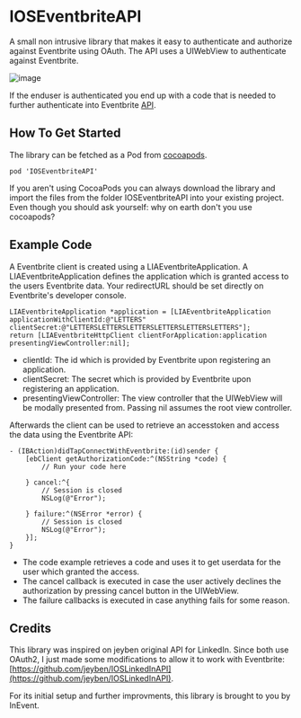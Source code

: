 IOSEventbriteAPI
==============

A small non intrusive library that makes it easy to authenticate and authorize against Eventbrite using OAuth.
The API uses a UIWebView to authenticate against Eventbrite.

![image](signIn.png)

If the enduser is authenticated you end up with a code that is needed to further authenticate into Eventbrite [API](https://www.eventbrite.com/developer/v3/reference/authentication/).

How To Get Started
------------------
The library can be fetched as a Pod from [cocoapods](http://cocoapods.org/?q=ioseventbriteapi).

```
pod 'IOSEventbriteAPI'
```

If you aren't using CocoaPods you can always download the library and import the files from the folder IOSEventbriteAPI into your existing project. Even though you should ask yourself: why on earth don't you use cocoapods?

Example Code
------------

A Eventbrite client is created using a LIAEventbriteApplication. A LIAEventbriteApplication defines the application which is granted access to the users Eventbrite data. Your redirectURL should be set directly on Eventbrite's developer console.

```
LIAEventbriteApplication *application = [LIAEventbriteApplication applicationWithClientId:@"LETTERS" clientSecret:@"LETTERSLETTERSLETTERSLETTERSLETTERSLETTERS"];
return [LIAEventbriteHttpClient clientForApplication:application presentingViewController:nil];
```

* clientId: The id which is provided by Eventbrite upon registering an application.
* clientSecret: The secret which is provided by Eventbrite upon registering an application.
* presentingViewController: The view controller that the UIWebView will be modally presented from.  Passing nil assumes the root view controller.

Afterwards the client can be used to retrieve an accesstoken and access the data using the Eventbrite API:

```
- (IBAction)didTapConnectWithEventbrite:(id)sender {
    [ebClient getAuthorizationCode:^(NSString *code) {
        // Run your code here
        
    } cancel:^{
        // Session is closed
        NSLog(@"Error");
        
    } failure:^(NSError *error) {
        // Session is closed
        NSLog(@"Error");
    }];
}
```

* The code example retrieves a code and uses it to get userdata for the user which granted the access.
* The cancel callback is executed in case the user actively declines the authorization by pressing cancel button in the UIWebView.
* The failure callbacks is executed in case anything fails for some reason.

Credits
--------------------
This library was inspired on jeyben original API for LinkedIn. Since both use OAuth2, I just made some modifications to allow it to work with Eventbrite: [https://github.com/jeyben/IOSLinkedInAPI](https://github.com/jeyben/IOSLinkedInAPI).

For its initial setup and further improvments, this library is brought to you by InEvent.
